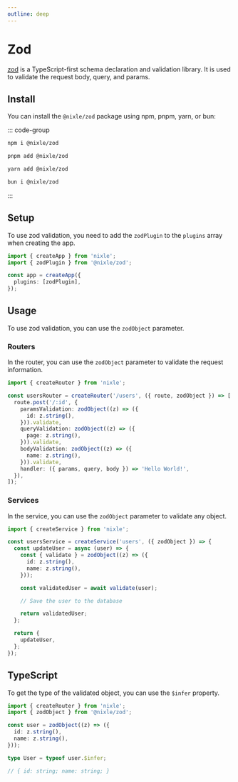 ```yaml
---
outline: deep
---
```


# Zod

[zod](https://www.npmjs.com/package/zod) is a TypeScript-first schema declaration and validation library. It is used to validate the request body, query, and params.

## Install

You can install the `@nixle/zod` package using npm, pnpm, yarn, or bun:

::: code-group

```sh [npm]
npm i @nixle/zod
```

```sh [pnpm]
pnpm add @nixle/zod
```

```sh [yarn]
yarn add @nixle/zod
```

```sh [bun]
bun i @nixle/zod
```

:::

## Setup

To use zod validation, you need to add the `zodPlugin` to the `plugins` array when creating the app.

```ts
import { createApp } from 'nixle';
import { zodPlugin } from '@nixle/zod';

const app = createApp({
  plugins: [zodPlugin],
});
```

## Usage

To use zod validation, you can use the `zodObject` parameter.

### Routers

In the router, you can use the `zodObject` parameter to validate the request information.

```ts
import { createRouter } from 'nixle';

const usersRouter = createRouter('/users', ({ route, zodObject }) => [
  route.post('/:id', {
    paramsValidation: zodObject((z) => ({
      id: z.string(),
    })).validate,
    queryValidation: zodObject((z) => ({
      page: z.string(),
    })).validate,
    bodyValidation: zodObject((z) => ({
      name: z.string(),
    })).validate,
    handler: ({ params, query, body }) => 'Hello World!',
  }),
]);
```

### Services

In the service, you can use the `zodObject` parameter to validate any object.

```ts
import { createService } from 'nixle';

const usersService = createService('users', ({ zodObject }) => {
  const updateUser = async (user) => {
    const { validate } = zodObject((z) => ({
      id: z.string(),
      name: z.string(),
    }));

    const validatedUser = await validate(user);

    // Save the user to the database

    return validatedUser;
  };

  return {
    updateUser,
  };
});
```

## TypeScript

To get the type of the validated object, you can use the `$infer` property.

```ts
import { createRouter } from 'nixle';
import { zodObject } from '@nixle/zod';

const user = zodObject((z) => ({
  id: z.string(),
  name: z.string(),
}));

type User = typeof user.$infer;

// { id: string; name: string; }
```
